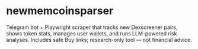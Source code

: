 # newmemcoinsparser
Telegram bot + Playwright scraper that tracks new Dexscreener pairs, shows token stats, manages user wallets, and runs LLM-powered risk analyses. Includes safe Buy links; research-only tool — not financial advice.

